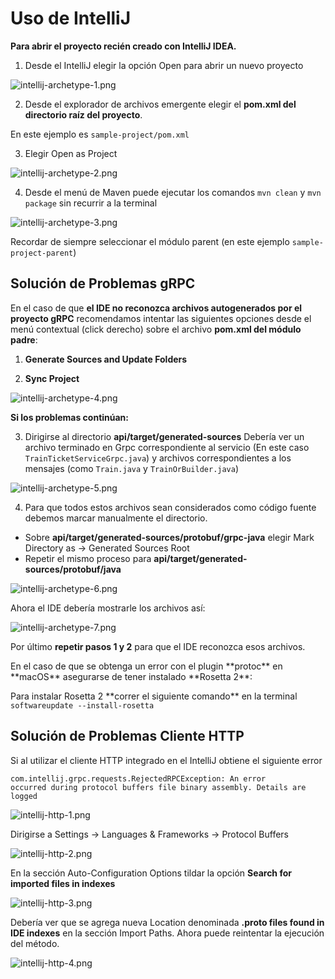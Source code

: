 # Uso de IntelliJ

**Para abrir el proyecto recién creado con IntelliJ IDEA.**

1. Desde el IntelliJ elegir la opción <shortcut>Open</shortcut> para abrir un nuevo proyecto

![intellij-archetype-1.png](intellij-archetype-1.png)

2. Desde el explorador de archivos emergente elegir el **pom.xml del directorio raíz del proyecto**.

En este ejemplo es <code>sample-project/pom.xml</code>

3. Elegir <shortcut>Open as Project</shortcut>

![intellij-archetype-2.png](intellij-archetype-2.png)

4. Desde el menú de <shortcut>Maven</shortcut> puede ejecutar los comandos <code>mvn clean</code> y
<code>mvn package</code> sin recurrir a la terminal

![intellij-archetype-3.png](intellij-archetype-3.png)

<tip>

Recordar de siempre seleccionar el módulo parent
(en este ejemplo <code>sample-project-parent</code>)

</tip>

## Solución de Problemas gRPC

<tip>

En el caso de que **el IDE no reconozca archivos autogenerados por el proyecto gRPC** recomendamos intentar
las siguientes opciones desde el menú contextual (click derecho) sobre el archivo **pom.xml del módulo padre**:

1. **Generate Sources and Update Folders**

2. **Sync Project**

![intellij-archetype-4.png](intellij-archetype-4.png)

**Si los problemas continúan:**

3. Dirigirse al directorio **api/target/generated-sources**
Debería ver un archivo terminado en Grpc correspondiente al servicio
(En este caso <code>TrainTicketServiceGrpc.java</code>) y archivos correspondientes
a los mensajes (como <code>Train.java</code> y <code>TrainOrBuilder.java</code>)

![intellij-archetype-5.png](intellij-archetype-5.png)

4. Para que todos estos archivos sean considerados como código fuente debemos
marcar manualmente el directorio.
- Sobre **api/target/generated-sources/protobuf/grpc-java** elegir 
<shortcut>Mark Directory as</shortcut> -> <shortcut>Generated Sources Root</shortcut>
- Repetir el mismo proceso para **api/target/generated-sources/protobuf/java**

![intellij-archetype-6.png](intellij-archetype-6.png)

Ahora el IDE debería mostrarle los archivos así:

![intellij-archetype-7.png](intellij-archetype-7.png)

Por último **repetir pasos 1 y 2** para que el IDE reconozca esos archivos.

</tip>

<warning>

<p>
En el caso de que se obtenga un error con el plugin **protoc** en **macOS** asegurarse de tener instalado **Rosetta 2**:
</p>

<p>
Para instalar Rosetta 2 **correr el siguiente comando** en la terminal
<code>softwareupdate --install-rosetta</code>
</p>

</warning>

## Solución de Problemas Cliente HTTP

<tip>

Si al utilizar el cliente HTTP integrado en el IntelliJ obtiene el siguiente error

<code>com.intellij.grpc.requests.RejectedRPCException: An error occurred during protocol buffers file binary assembly. Details are logged</code>

![intellij-http-1.png](intellij-http-1.png)

Dirigirse a <shortcut>Settings</shortcut> -> <shortcut>Languages \& Frameworks</shortcut> -> <shortcut>Protocol Buffers</shortcut>

![intellij-http-2.png](intellij-http-2.png)

En la sección Auto-Configuration Options tildar la opción
**Search for imported files in indexes**

![intellij-http-3.png](intellij-http-3.png)

Debería ver que se agrega nueva Location denominada **.proto files found in IDE indexes** 
en la sección Import Paths.
Ahora puede reintentar la ejecución del método.

![intellij-http-4.png](intellij-http-4.png)

</tip>
